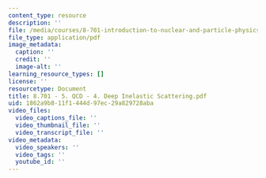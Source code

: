 ```yaml
---
content_type: resource
description: ''
file: /media/courses/8-701-introduction-to-nuclear-and-particle-physics-fall-2020/8701-5-qcd-4-deep-inelastic-scattering.pdf
file_type: application/pdf
image_metadata:
  caption: ''
  credit: ''
  image-alt: ''
learning_resource_types: []
license: ''
resourcetype: Document
title: 8.701 - 5. QCD - 4. Deep Inelastic Scattering.pdf
uid: 1862a9b8-11f1-444d-97ec-29a829728aba
video_files:
  video_captions_file: ''
  video_thumbnail_file: ''
  video_transcript_file: ''
video_metadata:
  video_speakers: ''
  video_tags: ''
  youtube_id: ''
---
```


